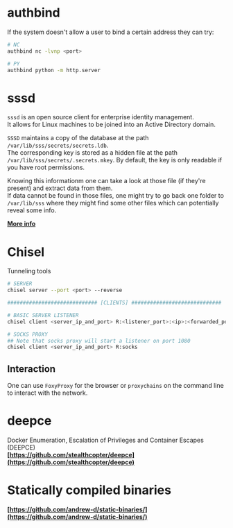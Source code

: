 # authbind
If the system doesn't allow a user to bind a certain address they can try:
```bash
# NC
authbind nc -lvnp <port>

# PY
authbind python -m http.server
```


# sssd
`sssd` is an open source client for enterprise identity management.           
It allows for Linux machines to be joined into an Active Directory domain.

`SSSD` maintains a copy of the database at the path `/var/lib/sss/secrets/secrets.ldb`.     
The corresponding key is stored as a hidden file at the path `/var/lib/sss/secrets/.secrets.mkey`. By default, the key is only readable if you have root permissions.

Knowing this informationm one can take a look at those file (if they're present) and extract data from them.    
If data cannot be found in those files, one might try to go back one folder to `/var/lib/sss` where they might find some other files which can potentially reveal some info.            

[**More info**](https://sssd.io/)  



# Chisel
Tunneling tools     
```bash
# SERVER
chisel server --port <port> --reverse

############################# [CLIENTS] #############################

# BASIC SERVER LISTENER
chisel client <server_ip_and_port> R:<listener_port>:<ip>:<forwarded_port>

# SOCKS PROXY
## Note that socks proxy will start a listener on port 1080
chisel client <server_ip_and_port> R:socks
```

## Interaction
One can use `FoxyProxy` for the browser or `proxychains` on the command line to interact with the network.



# deepce
Docker Enumeration, Escalation of Privileges and Container Escapes (DEEPCE)     
**[https://github.com/stealthcopter/deepce](https://github.com/stealthcopter/deepce)**

# Statically compiled binaries
**[https://github.com/andrew-d/static-binaries/](https://github.com/andrew-d/static-binaries/)**